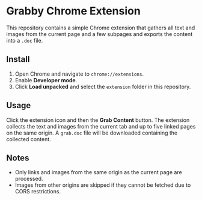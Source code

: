 # Grabby Chrome Extension

This repository contains a simple Chrome extension that gathers all text and images from the current page and a few subpages and exports the content into a `.doc` file.

## Install
1. Open Chrome and navigate to `chrome://extensions`.
2. Enable **Developer mode**.
3. Click **Load unpacked** and select the `extension` folder in this repository.

## Usage
Click the extension icon and then the **Grab Content** button. The extension collects the text and images from the current tab and up to five linked pages on the same origin. A `grab.doc` file will be downloaded containing the collected content.

## Notes
- Only links and images from the same origin as the current page are processed.
- Images from other origins are skipped if they cannot be fetched due to CORS restrictions.
